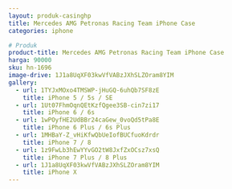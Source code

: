 ```yaml
---
layout: produk-casinghp
title: Mercedes AMG Petronas Racing Team iPhone Case
categories: iphone

# Produk
product-title: Mercedes AMG Petronas Racing Team iPhone Case
harga: 90000
sku: hn-1696
image-drive: 1J1a8UqXF03kwVfVABzJXhSLZOram8YIM
gallery:
  - url: 1TYJxMOxo4TMSWP-jHuGQ-6uhQb7SF8zE
    title: iPhone 5 / 5s / SE
  - url: 1Ut07FhmOqnQEtKzfQgee3SB-cin7zi17
    title: iPhone 6 / 6s
  - url: 1wPOyfHE2UdBBr24caGew_0voQd5tPa8E
    title: iPhone 6 Plus / 6s Plus
  - url: 1MHBaY-Z_vHiKfwQbUeIofBUCfuoKdrdr
    title: iPhone 7 / 8
  - url: 1z9FwLb3hEwYYvGO2tW8JxfZxOCsz7xsQ
    title: iPhone 7 Plus / 8 Plus
  - url: 1J1a8UqXF03kwVfVABzJXhSLZOram8YIM
    title: iPhone X
---
```

